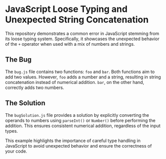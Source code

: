 # JavaScript Loose Typing and Unexpected String Concatenation

This repository demonstrates a common error in JavaScript stemming from its loose typing system. Specifically, it showcases the unexpected behavior of the `+` operator when used with a mix of numbers and strings.

## The Bug

The `bug.js` file contains two functions: `foo` and `bar`.  Both functions aim to add two values. However, `foo` adds a number and a string, resulting in string concatenation instead of numerical addition. `bar`, on the other hand, correctly adds two numbers.

## The Solution

The `bugSolution.js` file provides a solution by explicitly converting the operands to numbers using `parseInt()` or `Number()` before performing the addition.  This ensures consistent numerical addition, regardless of the input types.

This example highlights the importance of careful type handling in JavaScript to avoid unexpected behavior and ensure the correctness of your code.